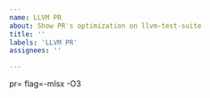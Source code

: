 ```yaml
---
name: LLVM PR
about: Show PR's optimization on llvm-test-suite
title: ''
labels: 'LLVM PR'
assignees: ''

---
```


pr=
flag=-mlsx -O3
